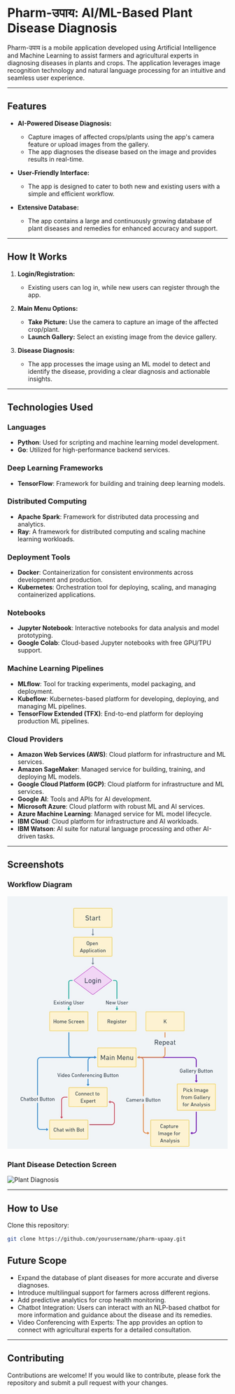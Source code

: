 # **Pharm-उपाय: AI/ML-Based Plant Disease Diagnosis**

Pharm-उपाय is a mobile application developed using Artificial Intelligence and Machine Learning to assist farmers and agricultural experts in diagnosing diseases in plants and crops. The application leverages image recognition technology and natural language processing for an intuitive and seamless user experience.

---

## **Features**

- **AI-Powered Disease Diagnosis:**
  - Capture images of affected crops/plants using the app's camera feature or upload images from the gallery.
  - The app diagnoses the disease based on the image and provides results in real-time.

- **User-Friendly Interface:**
  - The app is designed to cater to both new and existing users with a simple and efficient workflow.

- **Extensive Database:**
  - The app contains a large and continuously growing database of plant diseases and remedies for enhanced accuracy and support.

---

## **How It Works**

1. **Login/Registration:**
   - Existing users can log in, while new users can register through the app.
   
2. **Main Menu Options:**
   - **Take Picture:** Use the camera to capture an image of the affected crop/plant.
   - **Launch Gallery:** Select an existing image from the device gallery.
  

3. **Disease Diagnosis:**
   - The app processes the image using an ML model to detect and identify the disease, providing a clear diagnosis and actionable insights.

---

## **Technologies Used**


### Languages
- **Python**: Used for scripting and machine learning model development.
- **Go**: Utilized for high-performance backend services.

### Deep Learning Frameworks
- **TensorFlow**: Framework for building and training deep learning models.

### Distributed Computing
- **Apache Spark**: Framework for distributed data processing and analytics.
- **Ray**: A framework for distributed computing and scaling machine learning workloads.

### Deployment Tools
- **Docker**: Containerization for consistent environments across development and production.
- **Kubernetes**: Orchestration tool for deploying, scaling, and managing containerized applications.

### Notebooks
- **Jupyter Notebook**: Interactive notebooks for data analysis and model prototyping.
- **Google Colab**: Cloud-based Jupyter notebooks with free GPU/TPU support.

### Machine Learning Pipelines
- **MLflow**: Tool for tracking experiments, model packaging, and deployment.
- **Kubeflow**: Kubernetes-based platform for developing, deploying, and managing ML pipelines.
- **TensorFlow Extended (TFX)**: End-to-end platform for deploying production ML pipelines.

### Cloud Providers
- **Amazon Web Services (AWS)**: Cloud platform for infrastructure and ML services.
- **Amazon SageMaker**: Managed service for building, training, and deploying ML models.
- **Google Cloud Platform (GCP)**: Cloud platform for infrastructure and ML services.
- **Google AI**: Tools and APIs for AI development.
- **Microsoft Azure**: Cloud platform with robust ML and AI services.
- **Azure Machine Learning**: Managed service for ML model lifecycle.
- **IBM Cloud**: Cloud platform for infrastructure and AI workloads.
- **IBM Watson**: AI suite for natural language processing and other AI-driven tasks.


---

## **Screenshots**

### Workflow Diagram
![Workflow Diagram](https://github.com/Gourish112/pharmUpaay/blob/16298dd78608421d5a95e21da16131b67f55015a/workflow.jpeg)

### Plant Disease Detection Screen
![Plant Diagnosis]()

---

## **How to Use**

Clone this repository:
   ```bash
   git clone https://github.com/yourusername/pharm-upaay.git
```

## **Future Scope**

- Expand the database of plant diseases for more accurate and diverse diagnoses.
- Introduce multilingual support for farmers across different regions.
- Add predictive analytics for crop health monitoring.
- Chatbot Integration: Users can interact with an NLP-based chatbot for more information and guidance about the disease and its remedies.
- Video Conferencing with Experts: The app provides an option to connect with agricultural experts for a detailed consultation.
---

## **Contributing**

Contributions are welcome! If you would like to contribute, please fork the repository and submit a pull request with your changes.
